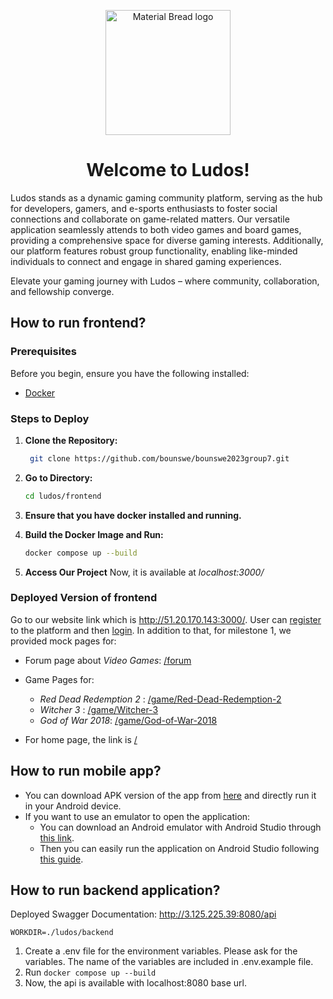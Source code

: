<p align="center">
 <img width="200" src="https://github.com/bounswe/bounswe2023group7/assets/47900788/abacbafe-f971-4233-be77-fe5167156730" alt="Material Bread logo">
</p>
<h1 align="center">
Welcome to Ludos!
</h1>

Ludos stands as a dynamic gaming community platform, serving as the hub for developers, gamers, and e-sports enthusiasts to foster social connections and collaborate on game-related matters. Our versatile application seamlessly attends to both video games and board games, providing a comprehensive space for diverse gaming interests. Additionally, our platform features robust group functionality, enabling like-minded individuals to connect and engage in shared gaming experiences. 

Elevate your gaming journey with Ludos – where community, collaboration, and fellowship converge.

## How to run frontend?

### Prerequisites

Before you begin, ensure you have the following installed:

- [Docker](https://www.docker.com/get-started)

### Steps to Deploy

1. **Clone the Repository:**
    ```bash
     git clone https://github.com/bounswe/bounswe2023group7.git
     ```
2. **Go to Directory:**
   ```bash
   cd ludos/frontend
   ```
3. **Ensure that you have docker installed and running.**
4. **Build the Docker Image and Run:**
    ```bash
    docker compose up --build
    ```
    
5. **Access Our Project**
 Now, it is available at *localhost:3000/*


### Deployed Version of frontend
Go to our website link which is http://51.20.170.143:3000/. User can [register](http://51.20.170.143:3000/signup) to the platform and then [login](http://51.20.170.143:3000/login). In addition to that, for milestone 1, we provided mock pages for:
* Forum page about *Video Games*: [/forum](http://51.20.170.143:3000/forum)
*    Game Pages for:

      * *Red Dead Redemption 2* : [/game/Red-Dead-Redemption-2](http://51.20.170.143:3000/game/Red-Dead-Redemption-2)
      * *Witcher 3* : [/game/Witcher-3](http://51.20.170.143:3000/game/Witcher-3)
      * *God of War 2018*: [/game/God-of-War-2018](http://51.20.170.143:3000/game/God-of-War-2018)
* For home page, the link is [/](http://51.20.170.143:3000/)

## How to run mobile app?
- You can download APK version of the app from [here](https://drive.google.com/file/d/1h2x1MLO_yyUC1Tq7dmDcOutZYBKyXXKt/view?usp=sharing) and directly run it in your Android device.
- If you want to use an emulator to open the application:
  - You can download an Android emulator with Android Studio through [this link](https://developer.android.com/studio?hl=tr).
  - Then you can easily run the application on Android Studio following [this guide](https://www.geeksforgeeks.org/how-to-import-existing-flutter-project-in-android-studio/).

## How to run backend application?
Deployed Swagger Documentation: http://3.125.225.39:8080/api 

```WORKDIR=./ludos/backend```<br/>
1. Create a .env file for the environment variables. Please ask for the variables. The name of the variables are included in .env.example file. <br/>
2. Run ```docker compose up --build``` <br/>
3. Now, the api is available with localhost:8080 base url.
